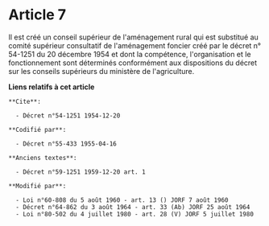 # Article 7

Il est créé un conseil supérieur de l'aménagement rural qui est substitué au comité supérieur consultatif de l'aménagement
foncier créé par le décret n° 54-1251 du 20 décembre 1954 et dont la compétence, l'organisation et le fonctionnement sont
déterminés conformément aux dispositions du décret sur les conseils supérieurs du ministère de l'agriculture.

**Liens relatifs à cet article**

	**Cite**:

	  - Décret n°54-1251 1954-12-20

	**Codifié par**:

	  - Décret n°55-433 1955-04-16

	**Anciens textes**:

	  - Décret n°59-1251 1959-12-20 art. 1

	**Modifié par**:

	  - Loi n°60-808 du 5 août 1960 - art. 13 () JORF 7 août 1960
	  - Décret n°64-862 du 3 août 1964 - art. 33 (Ab) JORF 25 août 1964
	  - Loi n°80-502 du 4 juillet 1980 - art. 28 (V) JORF 5 juillet 1980
